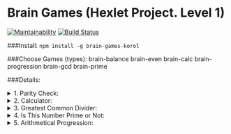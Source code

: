 # Brain Games (Hexlet Project. Level 1)

[![Maintainability](https://api.codeclimate.com/v1/badges/439d5a5e1bcb1fb8abb5/maintainability)](https://codeclimate.com/github/cxkorol/frontend-project-lvl1/maintainability) [![Build Status](https://travis-ci.org/cxkorol/frontend-project-lvl1.svg?branch=master)](https://travis-ci.org/cxkorol/frontend-project-lvl1)

###Install:
`npm install -g brain-games-korol`

###Choose Games (types):
brain-balance
brain-even
brain-calc
brain-progression
brain-gcd
brain-prime

###Details:
<details>
    <summary>1. Parity Check:</summary> 
    <br>
    <a href="https://asciinema.org/a/oeeRboKmQG2T51feauu4QWsKB" target="_blank"><img src="https://asciinema.org/a/oeeRboKmQG2T51feauu4QWsKB.svg" /></a>
</details>

<details>
    <summary>2. Calculator: </summary>
    <br>
    <a href="https://asciinema.org/a/262177" target="_blank"><img src="https://asciinema.org/a/262177.svg" /></a>
</details>

<details>
    <summary>3. Greatest Common Divider: </summary>
    <br>
    <a href="https://asciinema.org/a/262183" target="_blank"><img src="https://asciinema.org/a/262183.svg" /></a>
</details>

<details>
    <summary>4. Is This Number Prime or Not:</summary>
    <br>
    <a href="https://asciinema.org/a/brNmyhUeblva2ovLDVYfYRV77" target="_blank"><img src="https://asciinema.org/a/brNmyhUeblva2ovLDVYfYRV77.svg" /></a>
</details>

<details>
    <summary>5. Arithmetical Progression:</summary>
    <br>
    <a href="https://asciinema.org/a/oeeRboKmQG2T51feauu4QWsKB" target="_blank"><img src="https://asciinema.org/a/oeeRboKmQG2T51feauu4QWsKB.svg" /></a>
</details>